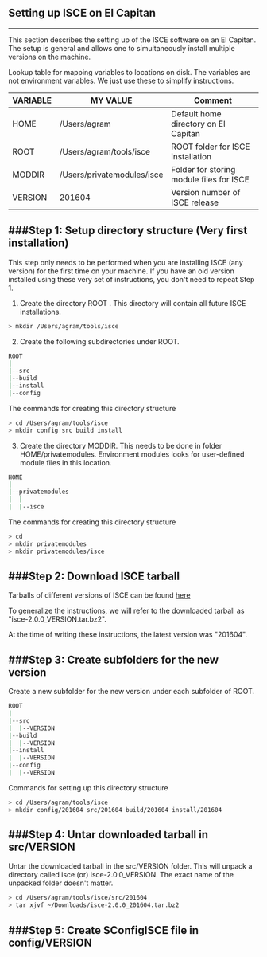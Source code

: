 ## Setting up ISCE on El Capitan
------

This section describes the setting up of the ISCE software on an El Capitan.
The setup is general and allows one to simultaneously install multiple versions on the machine.


Lookup table for mapping variables to locations on disk. The variables are not environment variables. We just use these to simplify instructions.

|   VARIABLE   |   MY VALUE                  |     Comment                               |
|--------------|-----------------------------|-------------------------------------------|
|    HOME      |  /Users/agram               |  Default home directory on El Capitan     |
|    ROOT      |  /Users/agram/tools/isce    |  ROOT folder for ISCE installation        |
|    MODDIR    |  /Users/privatemodules/isce |  Folder for storing module files for ISCE |
|    VERSION   |  201604                     |  Version number of ISCE release           |




###Step 1: Setup directory structure (Very first installation)
---------------------------------------------------------

This step only needs to be performed when you are installing ISCE (any version) for the first time on your machine. If you have an old version installed using these very set of instructions, you don't need to repeat Step 1.

1. Create the directory ROOT . This directory will contain all future ISCE installations.
```bash
> mkdir /Users/agram/tools/isce
```

2. Create the following subdirectories under ROOT.
```bash
ROOT
|
|--src
|--build
|--install
|--config 
```

The commands for creating this directory structure
```bash
> cd /Users/agram/tools/isce
> mkdir config src build install
```

3. Create the directory MODDIR. This needs to be done in folder HOME/privatemodules. Environment modules looks for user-defined module files in this location.
```bash
HOME
|
|--privatemodules
|  |
|  |--isce
```
The commands for creating this directory structure
```bash
> cd
> mkdir privatemodules
> mkdir privatemodules/isce
```


###Step 2: Download ISCE tarball
---------------------------------

Tarballs of different versions of ISCE can be found [here](https://winsar.unavco.org/isce.html)

To generalize the instructions, we will refer to the downloaded tarball as "isce-2.0.0_VERSION.tar.bz2".

At the time of writing these instructions, the latest version was "201604".


###Step 3: Create subfolders for the new version
--------------------------------------------------

Create a new subfolder for the new version under each subfolder of ROOT.
```bash
ROOT
|
|--src
|  |--VERSION
|--build
|  |--VERSION
|--install
|  |--VERSION
|--config 
|  |--VERSION
```

Commands for setting up this directory structure
```bash
> cd /Users/agram/tools/isce
> mkdir config/201604 src/201604 build/201604 install/201604
```

###Step 4: Untar downloaded tarball in src/VERSION
---------------------------------------------------

Untar the downloaded tarball in the src/VERSION folder. This will unpack a directory called isce (or) isce-2.0.0_VERSION. The exact name of the unpacked folder doesn't matter.

```bash
> cd /Users/agram/tools/isce/src/201604
> tar xjvf ~/Downloads/isce-2.0.0_201604.tar.bz2
```

###Step 5: Create SConfigISCE file in config/VERSION
----------------------------------------------------




